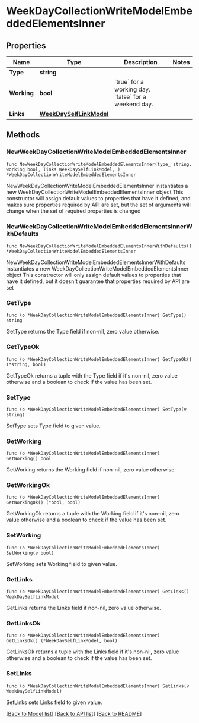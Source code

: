 # WeekDayCollectionWriteModelEmbeddedElementsInner

## Properties

Name | Type | Description | Notes
------------ | ------------- | ------------- | -------------
**Type** | **string** |  | 
**Working** | **bool** | &#x60;true&#x60; for a working day. &#x60;false&#x60; for a weekend day. | 
**Links** | [**WeekDaySelfLinkModel**](WeekDaySelfLinkModel.md) |  | 

## Methods

### NewWeekDayCollectionWriteModelEmbeddedElementsInner

`func NewWeekDayCollectionWriteModelEmbeddedElementsInner(type_ string, working bool, links WeekDaySelfLinkModel, ) *WeekDayCollectionWriteModelEmbeddedElementsInner`

NewWeekDayCollectionWriteModelEmbeddedElementsInner instantiates a new WeekDayCollectionWriteModelEmbeddedElementsInner object
This constructor will assign default values to properties that have it defined,
and makes sure properties required by API are set, but the set of arguments
will change when the set of required properties is changed

### NewWeekDayCollectionWriteModelEmbeddedElementsInnerWithDefaults

`func NewWeekDayCollectionWriteModelEmbeddedElementsInnerWithDefaults() *WeekDayCollectionWriteModelEmbeddedElementsInner`

NewWeekDayCollectionWriteModelEmbeddedElementsInnerWithDefaults instantiates a new WeekDayCollectionWriteModelEmbeddedElementsInner object
This constructor will only assign default values to properties that have it defined,
but it doesn't guarantee that properties required by API are set

### GetType

`func (o *WeekDayCollectionWriteModelEmbeddedElementsInner) GetType() string`

GetType returns the Type field if non-nil, zero value otherwise.

### GetTypeOk

`func (o *WeekDayCollectionWriteModelEmbeddedElementsInner) GetTypeOk() (*string, bool)`

GetTypeOk returns a tuple with the Type field if it's non-nil, zero value otherwise
and a boolean to check if the value has been set.

### SetType

`func (o *WeekDayCollectionWriteModelEmbeddedElementsInner) SetType(v string)`

SetType sets Type field to given value.


### GetWorking

`func (o *WeekDayCollectionWriteModelEmbeddedElementsInner) GetWorking() bool`

GetWorking returns the Working field if non-nil, zero value otherwise.

### GetWorkingOk

`func (o *WeekDayCollectionWriteModelEmbeddedElementsInner) GetWorkingOk() (*bool, bool)`

GetWorkingOk returns a tuple with the Working field if it's non-nil, zero value otherwise
and a boolean to check if the value has been set.

### SetWorking

`func (o *WeekDayCollectionWriteModelEmbeddedElementsInner) SetWorking(v bool)`

SetWorking sets Working field to given value.


### GetLinks

`func (o *WeekDayCollectionWriteModelEmbeddedElementsInner) GetLinks() WeekDaySelfLinkModel`

GetLinks returns the Links field if non-nil, zero value otherwise.

### GetLinksOk

`func (o *WeekDayCollectionWriteModelEmbeddedElementsInner) GetLinksOk() (*WeekDaySelfLinkModel, bool)`

GetLinksOk returns a tuple with the Links field if it's non-nil, zero value otherwise
and a boolean to check if the value has been set.

### SetLinks

`func (o *WeekDayCollectionWriteModelEmbeddedElementsInner) SetLinks(v WeekDaySelfLinkModel)`

SetLinks sets Links field to given value.



[[Back to Model list]](../README.md#documentation-for-models) [[Back to API list]](../README.md#documentation-for-api-endpoints) [[Back to README]](../README.md)


